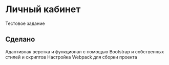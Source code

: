 # Личный кабинет
Тестовое задание

## Сделано
Адаптивная верстка и функционал с помощью  Bootstrap и собственных стилей и скриптов
Настройка Webpack для сборки проекта
